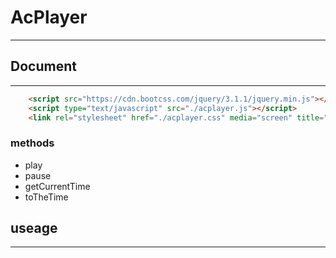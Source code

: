 # AcPlayer 
---------

## Document
---------
```html
    <script src="https://cdn.bootcss.com/jquery/3.1.1/jquery.min.js"></script>
    <script type="text/javascript" src="./acplayer.js"></script>
    <link rel="stylesheet" href="./acplayer.css" media="screen" title="no title">
```

### methods
* play
* pause
* getCurrentTime
* toTheTime

## useage
---------
